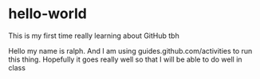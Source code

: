 # hello-world
This is my first time really learning about GitHub tbh

Hello my name is ralph. And I am using guides.github.com/activities to run this thing. Hopefully it goes really well so that I will be able to do well in class
